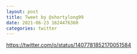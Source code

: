 ```yaml
--- 
layout: post 
title: Tweet by @shortylong99 
date: 2021-06-23 1624476360 
categories: twitter 
--- 
```

https://twitter.com/o/status/1407781852170051584